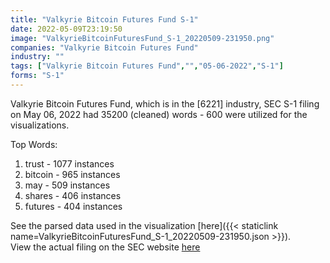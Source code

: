 ```yaml
---
title: "Valkyrie Bitcoin Futures Fund S-1"
date: 2022-05-09T23:19:50
image: "ValkyrieBitcoinFuturesFund_S-1_20220509-231950.png"
companies: "Valkyrie Bitcoin Futures Fund"
industry: ""
tags: ["Valkyrie Bitcoin Futures Fund","","05-06-2022","S-1"]
forms: "S-1"
---
```

Valkyrie Bitcoin Futures Fund, which is in the  [6221] industry, SEC S-1 filing on May 06, 2022 had 35200 (cleaned) words - 600 were utilized for the visualizations.

Top Words:
1. trust - 1077 instances
2. bitcoin - 965 instances
3. may - 509 instances
4. shares - 406 instances
5. futures - 404 instances


See the parsed data used in the visualization [here]({{< staticlink name=ValkyrieBitcoinFuturesFund_S-1_20220509-231950.json >}}).  
View the actual filing on the SEC website [here](https://www.sec.gov/Archives/edgar/data/1863510/0001387131-22-005782.txt)